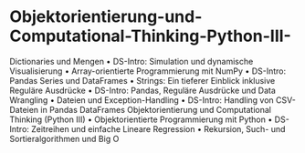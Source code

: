 # Objektorientierung-und-Computational-Thinking-Python-III-
Dictionaries und Mengen • DS-Intro: Simulation und dynamische Visualisierung • Array-orientierte Programmierung mit NumPy • DS-Intro: Pandas Series und DataFrames • Strings: Ein tieferer Einblick inklusive Reguläre Ausdrücke • DS-Intro: Pandas, Reguläre Ausdrücke und Data Wrangling • Dateien und Exception-Handling • DS-Intro: Handling von CSV-Dateien in Pandas DataFrames Objektorientierung und Computational Thinking (Python III) • Objektorientierte Programmierung mit Python • DS-Intro: Zeitreihen und einfache Lineare Regression • Rekursion, Such- und Sortieralgorithmen und Big O
